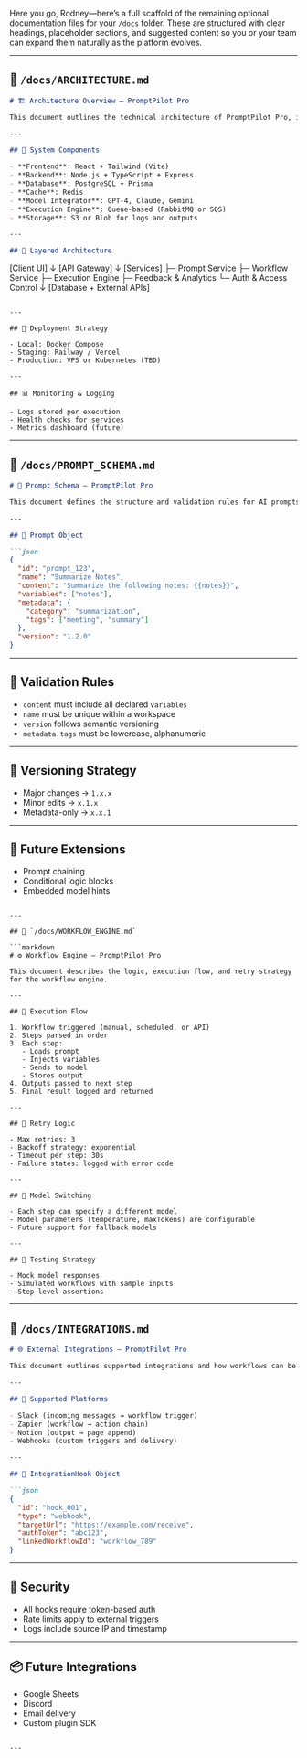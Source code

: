 Here you go, Rodney—here’s a full scaffold of the remaining optional documentation files for your `/docs` folder. These are structured with clear headings, placeholder sections, and suggested content so you or your team can expand them naturally as the platform evolves.

---

## 📄 `/docs/ARCHITECTURE.md`

```markdown
# 🏗️ Architecture Overview — PromptPilot Pro

This document outlines the technical architecture of PromptPilot Pro, including service boundaries, data flow, and deployment strategy.

---

## 🔧 System Components

- **Frontend**: React + Tailwind (Vite)
- **Backend**: Node.js + TypeScript + Express
- **Database**: PostgreSQL + Prisma
- **Cache**: Redis
- **Model Integrator**: GPT-4, Claude, Gemini
- **Execution Engine**: Queue-based (RabbitMQ or SQS)
- **Storage**: S3 or Blob for logs and outputs

---

## 🧱 Layered Architecture

```
[Client UI]
   ↓
[API Gateway]
   ↓
[Services]
 ├─ Prompt Service
 ├─ Workflow Service
 ├─ Execution Engine
 ├─ Feedback & Analytics
 └─ Auth & Access Control
   ↓
[Database + External APIs]
```

---

## 🚀 Deployment Strategy

- Local: Docker Compose
- Staging: Railway / Vercel
- Production: VPS or Kubernetes (TBD)

---

## 📊 Monitoring & Logging

- Logs stored per execution
- Health checks for services
- Metrics dashboard (future)
```

---

## 📄 `/docs/PROMPT_SCHEMA.md`

```markdown
# 🧾 Prompt Schema — PromptPilot Pro

This document defines the structure and validation rules for AI prompts used in the platform.

---

## 🧠 Prompt Object

```json
{
  "id": "prompt_123",
  "name": "Summarize Notes",
  "content": "Summarize the following notes: {{notes}}",
  "variables": ["notes"],
  "metadata": {
    "category": "summarization",
    "tags": ["meeting", "summary"]
  },
  "version": "1.2.0"
}
```

---

## 🧪 Validation Rules

- `content` must include all declared `variables`
- `name` must be unique within a workspace
- `version` follows semantic versioning
- `metadata.tags` must be lowercase, alphanumeric

---

## 🔄 Versioning Strategy

- Major changes → `1.x.x`
- Minor edits → `x.1.x`
- Metadata-only → `x.x.1`

---

## 🧩 Future Extensions

- Prompt chaining
- Conditional logic blocks
- Embedded model hints
```

---

## 📄 `/docs/WORKFLOW_ENGINE.md`

```markdown
# ⚙️ Workflow Engine — PromptPilot Pro

This document describes the logic, execution flow, and retry strategy for the workflow engine.

---

## 🧩 Execution Flow

1. Workflow triggered (manual, scheduled, or API)
2. Steps parsed in order
3. Each step:
   - Loads prompt
   - Injects variables
   - Sends to model
   - Stores output
4. Outputs passed to next step
5. Final result logged and returned

---

## 🔁 Retry Logic

- Max retries: 3
- Backoff strategy: exponential
- Timeout per step: 30s
- Failure states: logged with error code

---

## 🧠 Model Switching

- Each step can specify a different model
- Model parameters (temperature, maxTokens) are configurable
- Future support for fallback models

---

## 🧪 Testing Strategy

- Mock model responses
- Simulated workflows with sample inputs
- Step-level assertions
```

---

## 📄 `/docs/INTEGRATIONS.md`

```markdown
# 🌐 External Integrations — PromptPilot Pro

This document outlines supported integrations and how workflows can be triggered or extended externally.

---

## 🔗 Supported Platforms

- Slack (incoming messages → workflow trigger)
- Zapier (workflow → action chain)
- Notion (output → page append)
- Webhooks (custom triggers and delivery)

---

## 🧾 IntegrationHook Object

```json
{
  "id": "hook_001",
  "type": "webhook",
  "targetUrl": "https://example.com/receive",
  "authToken": "abc123",
  "linkedWorkflowId": "workflow_789"
}
```

---

## 🔐 Security

- All hooks require token-based auth
- Rate limits apply to external triggers
- Logs include source IP and timestamp

---

## 📦 Future Integrations

- Google Sheets
- Discord
- Email delivery
- Custom plugin SDK
```

---